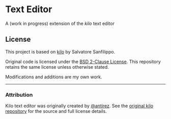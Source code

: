 # Text Editor

A (work in progress) extension of the _kilo_ text editor

## License

This project is based on [kilo](https://github.com/antirez/kilo) by Salvatore Sanfilippo.

Original code is licensed under the [BSD 2-Clause License](https://opensource.org/licenses/BSD-2-Clause). This repository retains the same license unless otherwise stated.

Modifications and additions are my own work.

---

### Attribution

Kilo text editor was originally created by [@antirez](https://github.com/antirez). See the [original kilo repository](https://github.com/antirez/kilo) for the source and full license details.
